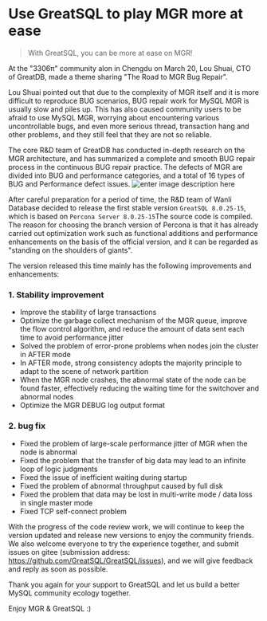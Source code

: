 # Use GreatSQL to play MGR more at ease

> With GreatSQL, you can be more at ease on MGR!

At the "3306π" community alon in Chengdu on March 20, Lou Shuai, CTO of GreatDB, made a theme sharing "The Road to MGR Bug Repair".

Lou Shuai pointed out that due to the complexity of MGR itself and it is more difficult to reproduce BUG scenarios, BUG repair work for MySQL MGR is usually slow and piles up. This has also caused community users to be afraid to use MySQL MGR, worrying about encountering various uncontrollable bugs, and even more serious thread, transaction hang and other problems, and they still feel that they are not so reliable.

The core R&D team of GreatDB has conducted in-depth research on the MGR architecture, and has summarized a complete and smooth BUG repair process in the continuous BUG repair practice. The defects of MGR are divided into BUG and performance categories, and a total of 16 types of BUG and Performance defect issues.
![enter image description here](https://images.gitee.com/uploads/images/2021/0401/094924_1e6384fc_8779455.jpeg "1. GreatSQL, to create a better MGR ecology-20210401.jpg")

After careful preparation for a period of time, the R&D team of Wanli Database decided to release the first stable version ```GreatSQL 8.0.25-15```, which is based on ```Percona Server 8.0.25-15```The source code is compiled. The reason for choosing the branch version of Percona is that it has already carried out optimization work such as functional additions and performance enhancements on the basis of the official version, and it can be regarded as "standing on the shoulders of giants".

The version released this time mainly has the following improvements and enhancements:

### 1. Stability improvement
- Improve the stability of large transactions
- Optimize the garbage collect mechanism of the MGR queue, improve the flow control algorithm, and reduce the amount of data sent each time to avoid performance jitter
- Solved the problem of error-prone problems when nodes join the cluster in AFTER mode
- In AFTER mode, strong consistency adopts the majority principle to adapt to the scene of network partition
- When the MGR node crashes, the abnormal state of the node can be found faster, effectively reducing the waiting time for the switchover and abnormal nodes
- Optimize the MGR DEBUG log output format

### 2. bug fix
- Fixed the problem of large-scale performance jitter of MGR when the node is abnormal
- Fixed the problem that the transfer of big data may lead to an infinite loop of logic judgments
- Fixed the issue of inefficient waiting during startup
- Fixed the problem of abnormal throughput caused by full disk
- Fixed the problem that data may be lost in multi-write mode / data loss in single master mode
- Fixed TCP self-connect problem

With the progress of the code review work, we will continue to keep the version updated and release new versions to enjoy the community friends. We also welcome everyone to try the experience together, and submit issues on gitee (submission address: https://github.com/GreatSQL/GreatSQL/issues), and we will give feedback and reply as soon as possible.

Thank you again for your support to GreatSQL and let us build a better MySQL community ecology together.

Enjoy MGR & GreatSQL :)
